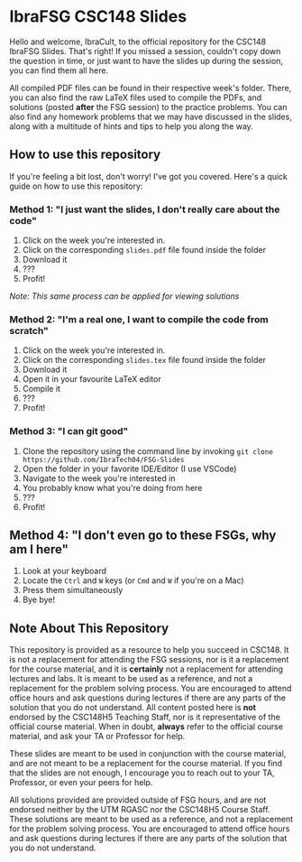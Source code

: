 # IbraFSG CSC148 Slides
Hello and welcome, IbraCult, to the official repository for the CSC148 IbraFSG Slides. That's right! If you missed a session, couldn't copy down the question in time, or just want to have the slides up during the session, you can find them all here. 

All compiled PDF files can be found in their respective week's folder. There, you can also find the raw LaTeX files used to compile the PDFs, and solutions (posted **after** the FSG session) to the practice problems. You can also find any homework problems that we may have discussed in the slides, along with a multitude of hints and tips to help you along the way.

## How to use this repository
If you're feeling a bit lost, don't worry! I've got you covered. Here's a quick guide on how to use this repository:

### Method 1: "I just want the slides, I don't really care about the code"
1. Click on the week you're interested in.
2. Click on the corresponding `slides.pdf` file found inside the folder
3. Download it
4. ???
5. Profit!

*Note: This same process can be applied for viewing solutions*

### Method 2: "I'm a real one, I want to compile the code from scratch"
1. Click on the week you're interested in.
2. Click on the corresponding `slides.tex` file found inside the folder
3. Download it
4. Open it in your favourite LaTeX editor
5. Compile it
6. ???
7. Profit!

### Method 3: "I can git good"
1. Clone the repository using the command line by invoking `git clone https://github.com/IbraTech04/FSG-Slides`
2. Open the folder in your favorite IDE/Editor (I use VSCode)
3. Navigate to the week you're interested in
4. You probably know what you're doing from here
5. ???
6. Profit!

## Method 4: "I don't even go to these FSGs, why am I here"
1. Look at your keyboard
2. Locate the `Ctrl` and `W` keys (or `Cmd` and `W` if you're on a Mac)
3. Press them simultaneously
4. Bye bye!

## Note About This Repository
This repository is provided as a resource to help you succeed in CSC148. It is not a replacement for attending the FSG sessions, nor is it a replacement for the course material, and it is **certainly** not a replacement for attending lectures and labs. It is meant to be used as a reference, and not a replacement for the problem solving process. You are encouraged to attend office hours and ask questions during lectures if there are any parts of the solution that you do not understand. All content posted here is **not** endorsed by the CSC148H5 Teaching Staff, nor is it representative of the official course material. When in doubt, **always** refer to the official course material, and ask your TA or Professor for help.

These slides are meant to be used in conjunction with the course material, and are not meant to be a replacement for the course material. If you find that the slides are not enough, I encourage you to reach out to your TA, Professor, or even your peers for help.

All solutions provided are provided outside of FSG hours, and are not endorsed neither by the UTM RGASC nor the CSC148H5 Course Staff. These solutions are meant to be used as a reference, and not a replacement for the problem solving process. You are encouraged to attend office hours and ask questions during lectures if there are any parts of the solution that you do not understand.